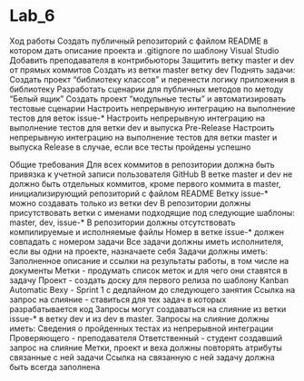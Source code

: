 # Lab_6
Ход работы
Создать публичный репозиторий с файлом README в котором дать описание проекта и .gitignore по шаблону Visual Studio 
Добавить преподавателя в контрибьюторы
Защитить ветку master и dev от прямых коммитов
Создать из ветки master ветку dev
Поднять задачи:
Создать проект “библиотеку классов” и перенести логику приложения в библиотеку
Разработать сценарии для публичных методов по методу “Белый ящик”
Создать проект “модульные тесты” и автоматизировать тестовые сценарии
Настроить непрерывную интеграцию на выполнение тестов для веток issue-*
Настроить непрерывную интеграцию на выполнение тестов для ветки dev и выпуска Pre-Release
Настроить непрерывную интеграцию на выполнение тестов для ветки master и выпуска Release в случае, если все тесты пройдены успешно

Общие требования
Для всех коммитов в репозитории должна быть привязка к учетной записи пользователя GitHub
В ветке master и dev не должно быть отдельных коммитов, кроме первого коммита в master, инициализирующий репозиторий с файлом README
Ветку issue-* можно создавать только из ветки dev
В репозитории должны присутствовать ветки с именами подходящие под следующие шаблоны: master, dev, issue-*
В репозитории должны отсутствовать компилируемые и исполняемые файлы
Номер в ветке issue-* должен совпадать с номером задачи
Все задачи должны иметь исполнителя, если вы одни на проекте, назначаете себя
Задачи должны иметь:
Заполненное описание и ссылки на результаты работы, в том числе на документы
Метки - продумать список меток и для чего они ставятся в задачу
Проект - создать доску для первого релиза по шаблону Kanban Automatic
Веху - Sprint 1 c дедлайном до следующего занятия
Ссылка на запрос на слияние - ставиться для тех задач в которых разрабатывается код
Запросы могут создаваться на слияние из ветки issue-* в ветку dev и из dev в master. Запросы на слияние должны иметь:
Сведения о пройденных тестах из непрерывной интеграции
Проверяющего - преподавателя
Ответственный - студент создавший запрос на слияние
Метки, проект и веха должны повторять атрибуты связанные с ней задачи
Ссылка на связанную с ней задачу должна быть всегда заполнена

